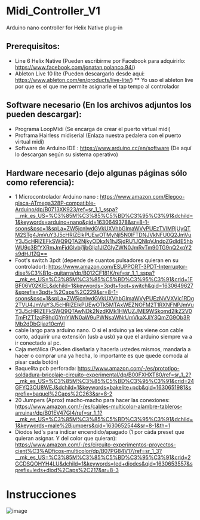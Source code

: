 # Midi_Controller_V1
Arduino nano controller for Helix Native plug-in

## Prerequisitos:
- Line 6 Helix Native (Pueden escribirme por Facebook para adquirirlo: https://www.facebook.com/jonatan.polanco.94/)
- Ableton Live 10 lite (Pueden descargarlo desde aquí: https://www.ableton.com/en/products/live-lite/) ** Yo uso el ableton live por que es el que me permite asignarle el tap tempo al controlador

## Software necesario (En los archivos adjuntos los pueden descargar):
- Programa LoopMidi (Se encarga de crear el puerto virtual midi)
- Proframa Hairless midiserial (Enlaza nuestra pedalera con el puerto virtual midi)
- Software de Arduino IDE : https://www.arduino.cc/en/software (De aquí lo descargan según su sistema operativo)
## Hardware necesario (dejo algunas páginas sólo como referencia):
- 1 Microcontrolador Arduino nano : https://www.amazon.com/Elegoo-placa-ATmega328P-compatible-Arduino/dp/B0713XK923/ref=sr_1_1_sspa?__mk_es_US=%C3%85M%C3%85%C5%BD%C3%95%C3%91&dchild=1&keywords=arduino+nano&qid=1630649378&sr=8-1-spons&psc=1&spLa=ZW5jcnlwdGVkUXVhbGlmaWVyPUEzTVlMRjUyQTM2STg4JmVuY3J5cHRlZElkPUEwOTMyNjI5N0lFTDNJVkNFU0Q2JmVuY3J5cHRlZEFkSWQ9QTA2NjkyODkxN1hJSjdRU1JQNlpVJndpZGdldE5hbWU9c3BfYXRmJmFjdGlvbj1jbGlja1JlZGlyZWN0JmRvTm90TG9nQ2xpY2s9dHJ1ZQ==
- Foot's switch 3pdt (depende de cuantos pulsadores quieran en su controlador): https://www.amazon.com/ESUPPORT-3PDT-Interruptor-dise%C3%B1o-guitarra/dp/B012CF181K/ref=sr_1_1_sspa?__mk_es_US=%C3%85M%C3%85%C5%BD%C3%95%C3%91&crid=1FBF06V02KIEL&dchild=1&keywords=3pdt+foot+switch&qid=1630649627&sprefix=3pdt+%2Caps%2C229&sr=8-1-spons&psc=1&spLa=ZW5jcnlwdGVkUXVhbGlmaWVyPUEzNVVXVlc1RDg2TVU4JmVuY3J5cHRlZElkPUEwOTk5MTAxWEZNOFM2T1RXNFNPJmVuY3J5cHRlZEFkSWQ9QTAwNDk2NzdKMk1HWUZJME9WSkomd2lkZ2V0TmFtZT1zcF9hdGYmYWN0aW9uPWNsaWNrUmVkaXJlY3QmZG9Ob3RMb2dDbGljaz10cnVl
- cable largo para arduino nano. O si el arduino ya les viene con cable corto, adquirir una extensión (usb a usb) ya que el arduino siempre va a ir conectado al pc.
- Caja metálica (Pueden diseñarla y hacerla ustedes mismos, mandarla a hacer o comprar una ya hecha, lo importante es que quede comoda al pisar cada botón)
- Baquelita pcb perforada: https://www.amazon.com/-/es/prototipo-soldadura-bricolaje-circuito-experimental/dp/B00FXHXT80/ref=sr_1_2?__mk_es_US=%C3%85M%C3%85%C5%BD%C3%95%C3%91&crid=24GFYQ3OU8WEJ&dchild=1&keywords=bakelite+pcb&qid=1630651981&sprefix=baquel%2Caps%2C263&sr=8-2
- 20 Jumpers (Aprox) macho-macho para hacer las conexiones: https://www.amazon.com/-/es/cables-multicolor-alambre-tableros-arruinar/dp/B01EV47GI4/ref=sr_1_1?__mk_es_US=%C3%85M%C3%85%C5%BD%C3%95%C3%91&dchild=1&keywords=male%2Bjumpers&qid=1630652544&sr=8-1&th=1
- Diodos led's para indicar encendido/apagado (1 por cáda preset que quieran asignar. Y del color que quieran): https://www.amazon.com/-/es/circuito-experimentos-proyectos-cient%C3%ADficos-multicolor/dp/B07PG84V17/ref=sr_1_3?__mk_es_US=%C3%85M%C3%85%C5%BD%C3%95%C3%91&crid=2GCDSQOHYH4LU&dchild=1&keywords=led+diodes&qid=1630653557&sprefix=leds+diod%2Caps%2C217&sr=8-3

# Instrucciones
![image](https://user-images.githubusercontent.com/65262178/132110204-f72a70df-a6de-4b71-a717-8ae2a3ba9a49.png)

